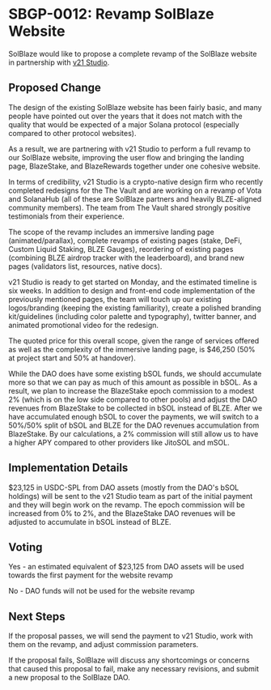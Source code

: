 # SBGP-0012: Revamp SolBlaze Website
SolBlaze would like to propose a complete revamp of the SolBlaze website in partnership with [v21 Studio](https://www.v21.studio/).

## Proposed Change
The design of the existing SolBlaze website has been fairly basic, and many people have pointed out over the years that it does not match with the quality that would be expected of a major Solana protocol (especially compared to other protocol websites).

As a result, we are partnering with v21 Studio to perform a full revamp to our SolBlaze website, improving the user flow and bringing the landing page, BlazeStake, and BlazeRewards together under one cohesive website.

In terms of credibility, v21 Studio is a crypto-native design firm who recently completed redesigns for the The Vault and are working on a revamp of Vota and SolanaHub (all of these are SolBlaze partners and heavily BLZE-aligned community members). The team from The Vault shared strongly positive testimonials from their experience.

The scope of the revamp includes an immersive landing page (animated/parallax), complete revamps of existing pages (stake, DeFi, Custom Liquid Staking, BLZE Gauges), reordering of existing pages (combining BLZE airdrop tracker with the leaderboard), and brand new pages (validators list, resources, native docs).

v21 Studio is ready to get started on Monday, and the estimated timeline is six weeks. In addition to design and front-end code implementation of the previously mentioned pages, the team will touch up our existing logos/branding (keeping the existing familiarity), create a polished branding kit/guidelines (including color palette and typography), twitter banner, and animated promotional video for the redesign.

The quoted price for this overall scope, given the range of services offered as well as the complexity of the immersive landing page, is $46,250 (50% at project start and 50% at handover).

While the DAO does have some existing bSOL funds, we should accumulate more so that we can pay as much of this amount as possible in bSOL. As a result, we plan to increase the BlazeStake epoch commission to a modest 2% (which is on the low side compared to other pools) and adjust the DAO revenues from BlazeStake to be collected in bSOL instead of BLZE. After we have accumulated enough bSOL to cover the payments, we will switch to a 50%/50% split of bSOL and BLZE for the DAO revenues accumulation from BlazeStake. By our calculations, a 2% commission will still allow us to have a higher APY compared to other providers like JitoSOL and mSOL.

## Implementation Details

$23,125 in USDC-SPL from DAO assets (mostly from the DAO's bSOL holdings) will be sent to the v21 Studio team as part of the initial payment and they will begin work on the revamp. The epoch commission will be increased from 0% to 2%, and the BlazeStake DAO revenues will be adjusted to accumulate in bSOL instead of BLZE.

## Voting
Yes - an estimated equivalent of $23,125 from DAO assets will be used towards the first payment for the website revamp

No - DAO funds will not be used for the website revamp

## Next Steps
If the proposal passes, we will send the payment to v21 Studio, work with them on the revamp, and adjust commission parameters.

If the proposal fails, SolBlaze will discuss any shortcomings or concerns that caused this proposal to fail, make any necessary revisions, and submit a new proposal to the SolBlaze DAO.
